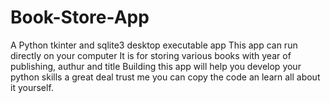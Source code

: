 # Book-Store-App
A Python tkinter and sqlite3 desktop executable app 
This app can run directly on your computer
It is for storing various books with year of publishing, authur and title 
Building this app will help you develop your python skills a great deal trust me 
you can copy the code an learn all about it yourself.
